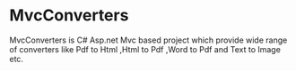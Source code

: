 # MvcConverters
MvcConverters is C# Asp.net Mvc based project which provide wide range of converters like Pdf to Html ,Html to Pdf ,Word to Pdf and Text to Image etc.
